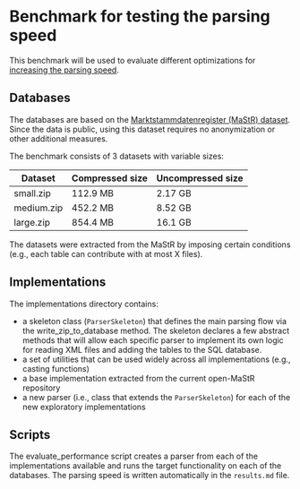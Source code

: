 # Benchmark for testing the parsing speed

This benchmark will be used to evaluate different optimizations for
[increasing the parsing speed](https://github.com/OpenEnergyPlatform/open-MaStR/issues/546). 

## Databases

The databases are based on the
[Marktstammdatenregister (MaStR) dataset](https://www.marktstammdatenregister.de/MaStR/Datendownload). Since the data is
public, using this dataset requires no anonymization or other additional measures.

The benchmark consists of 3 datasets with variable sizes:

| Dataset    | Compressed size | Uncompressed size |
|------------|-----------------|-------------------|
| small.zip  | 112.9 MB        | 2.17 GB           |
| medium.zip | 452.2 MB        | 8.52 GB           |
| large.zip  | 854.4 MB        | 16.1 GB           |

The datasets were extracted from the MaStR by imposing certain conditions (e.g., each table can contribute with at most
X files).

## Implementations

The implementations directory contains:
- a skeleton class (```ParserSkeleton```) that defines the main parsing flow via the write_zip_to_database method. The
skeleton declares a few abstract methods that will allow each specific parser to implement its own logic for reading
XML files and adding the tables to the SQL database.
- a set of utilities that can be used widely across all implementations (e.g., casting functions)
- a base implementation extracted from the current open-MaStR repository
- a new parser (i.e., class that extends the ```ParserSkeleton```) for each of the new exploratory implementations

## Scripts

The evaluate_performance script creates a parser from each of the implementations available and runs the target
functionality on each of the databases. The parsing speed is written automatically in the ```results.md``` file.
